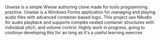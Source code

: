 Unwise is a simple Wwise authoring clone made for tools programming practice. 
Unwise is a Windows Forms application for managing and playing audio files with advanced container-based logic. 
This project use NAudio for audio playback and supports complex nested container structures with individual pitch, and volume control.
Highly work in progress, going to continue developing this for an long as it's a useful learning exercise
